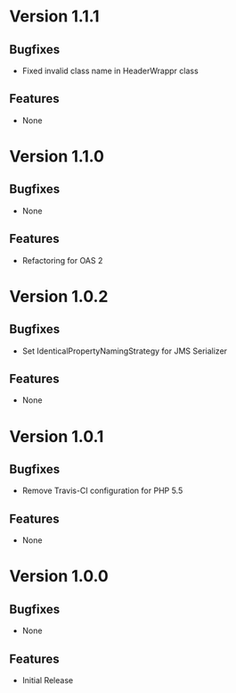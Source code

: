 # Version 1.1.1

## Bugfixes

* Fixed invalid class name in HeaderWrappr class

## Features

* None

# Version 1.1.0

## Bugfixes

* None

## Features

* Refactoring for OAS 2

# Version 1.0.2

## Bugfixes

* Set IdenticalPropertyNamingStrategy for JMS Serializer

## Features

* None

# Version 1.0.1

## Bugfixes

* Remove Travis-CI configuration for PHP 5.5

## Features

* None

# Version 1.0.0

## Bugfixes

* None

## Features

* Initial Release
